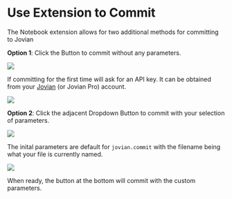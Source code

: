 # Use Extension to Commit

The Notebook extension allows for two additional methods for committing to Jovian

**Option 1**: Click the Button to commit without any parameters.

<img src="https://i.imgur.com/RdBnJYy.png" class="screenshot">

If committing for the first time will ask for an API key. It can be obtained from your [Jovian](https://jovian.ml) (or Jovian Pro) account.

<img src="https://i.imgur.com/taLLUVd.png" class="screenshot">

**Option 2**: Click the adjacent Dropdown Button to commit with your selection of parameters.

<img src="https://i.imgur.com/maHhYY2.png" class="screenshot">

The inital parameters are default for `jovian.commit` with the filename being what your file is currently named.

<img src="https://i.imgur.com/m4fsEIZ.png" class="screenshot">

When ready, the button at the bottom will commit with the custom parameters.